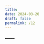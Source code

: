 ```yaml
---
title: 
date: 2024-03-20
draft: false
permalink: /12
---
```


[_____](WB/Develop/CPP%20BEA/CPP%20BEA.md)
